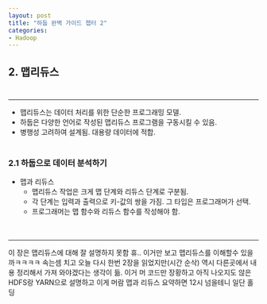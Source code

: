 ```yaml
---
layout: post
title: "하둡 완벽 가이드 챕터 2"
categories:
- Hadoop
---
```

## 2.	맵리듀스<br/><br/>
--- 
-	맵리듀스는 데이터 처리를 위한 단순한 프로그래밍 모델.
-	하둡은 다양한 언어로 작성된 맵리듀스 프로그램을 구동시킬 수 있음.
-	병행성 고려하여 설계됨. 대용량 데이터에 적합.<br/><br/>


### 2.1 하둡으로 데이터 분석하기
-	맵과 리듀스
    -   맵리듀스 작업은 크게 맵 단계와 리듀스 단계로 구분됨.
    -   각 단계는 입력과 출력으로 키-값의 쌍을 가짐. 그 타입은 프로그래머가 선택.
    -   프로그래머는 맵 함수와 리듀스 함수를 작성해야 함.<br/><br/><br/>

---
이 장은 맵리듀스에 대해 잘 설명하지 못함 휴.. 이거만 보고 맵리듀스를 이해할수 있을까ㅋㅋㅋㅋ 속는셈 치고 오늘 다시 한번 2장을 읽었지만(시간 순삭) 역시 다른곳에서 내용 정리해서 가져 와야겠다는 생각이 듦. 이거 머 코드만 장황하고 아직 나오지도 않은 HDFS랑 YARN으로 설명하고 이게 머람 맵과 리듀스 요약하면 12시 넘을테니 일단 홀딩 
